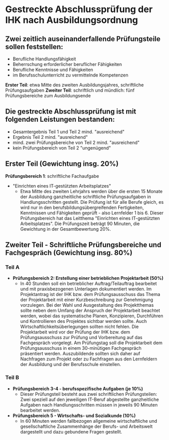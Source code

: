 # Gestreckte Abschlussprüfung der IHK nach Ausbildungsordnung

## Zwei zeitlich auseinanderfallende Prüfungsteile sollen feststellen:

- Berufliche Handlungsfähigkeit
- Beherrschung erforderlicher beruflicher Fähigkeiten
- Berufliche Kenntnisse und Fähigkeiten
- im Berufsschulunterricht zu vermittelnde Kompetenzen


**Erster Teil**: etwa Mitte des zweiten Ausbildungsjahres, schriftliche Prüfungsaufgaben
**Zweiter Teil**: schriftlich und mündlich: fünf Prüfungsbereiche zum Ausbildungsende


## Die gestreckte Abschlussprüfung ist mit folgenden Leistungen bestanden:

- Gesamtergebnis Teil 1 und Teil 2 mind. "ausreichend"
- Ergebnis Teil 2 mind. "ausreichend"
- mind. zwei Prüfungsbereiche von Teil 2 mind. "ausreichend"
- kein Prüfungsbereich von Teil 2 "ungenügend"


## Erster Teil (Gewichtung insg. 20%)

**Prüfungsbereich 1**: schriftliche Fachaufgabe

- "Einrichten eines IT-gestützten Arbeitsplatzes"
  - Etwa Mitte des zweiten Lehrjahrs werden über die ersten 15 Monate der Ausbildung ganzheitliche schriftliche Prüfungsaufgaben in Handlungsschritten gestellt.
Die Prüfung ist für alle Berufe gleich, es wird nur in den berufsbildungsübergreifenden Fertigkeiten, Kenntnissen und Fähigkeiten geprüft - also Lernfelder 1 bis 6.
Dieser Prüfungsbereich hat das Leitthema "Einrichten eines IT-gestützten Arbeitsplatzes". Die Prüfungszeit beträgt 90 Minuten, die Gewichtung in der Gesamtbewertung 20%.


## Zweiter Teil - Schriftliche Prüfungsbereiche und Fachgespräch (Gewichtung insg. 80%)

### Teil A

- **Prüfungsbereich 2: Erstellung einer betrieblichen Projektarbeit (50%)**
  - In 40 Stunden soll ein betrieblicher Auftrag/Teilauftrag bearbeitet und mit praxisbezogenen Unterlagen dokumentiert werden. Im Projektantrag ist der IHK bzw. dem 
Prüfungsausschuss das Thema der Projektarbeit mit einer Kurzbeschreibung zur Genehmigung vorzulegen.
Bei der Wahl und Ausgestaltung des Projektthemas sollte neben dem Umfang der Anspruch der Projektarbeit beachtet werden, wobei das systematische Planen, Konzipieren,
Durchführen und Kontrollieren des Projektes sichtbar werden sollte. 
Auch Wirtschaftlichkeitsüberlegungen sollten nicht fehlen.
Die Projektarbeit wird vor der Prüfung der IHK bzw. dem Prüfungsausschuss zur Prüfung und Vorbereitung auf das Fachgespräch vorgelegt.
Am Prüfungstag soll die Projektarbeit dem Prüfungsausschuss in einem 30-minütigen Fachgespräch präsentiert werden.
Auszubildende sollten sich daher auf Nachfragen zum Projekt oder zu Fachfragen aus den Lernfeldern der Ausbildung und der Berufsschule einstellen.


### Teil B

- **Prüfungsbereich 3-4 - berufsspezifische Aufgaben (je 10%)**
  - Dieser Prüfungsteil besteht aus zwei schriftlichen Prüfungsteilen: Zwei speziell auf den jeweiligen IT-Beruf abgestellte ganzheitliche Aufgaben nach Handlungsschritten
müssen in jeweils 90 Minuten bearbeitet werden.
- **Prüfungsbereich 5 - Wirtschafts- und Sozialkunde (10%)**
  - In 60 Minuten werden fallbezogen allgemeine wirtschaftliche und gesellschaftliche Zusammenhänge der Berufs- und Arbeitswelt dargestellt und dazu gebundene Fragen gestellt.
